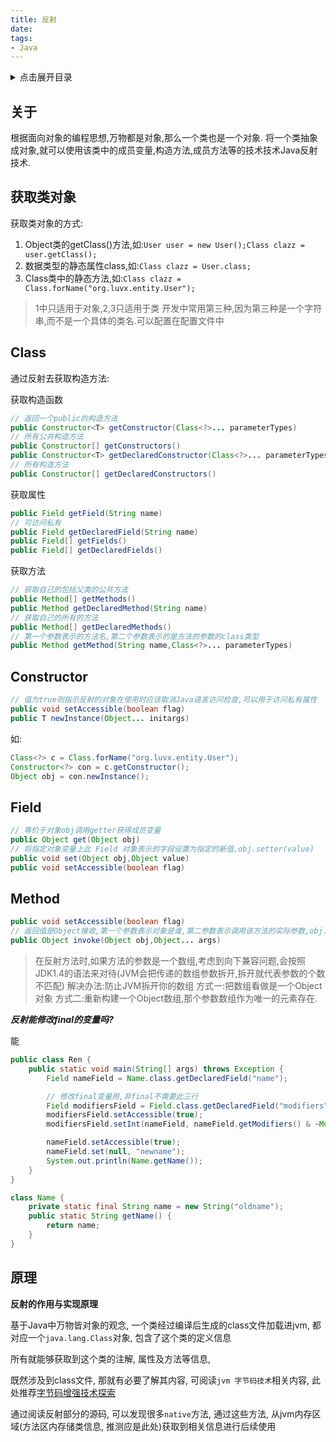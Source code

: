 ```yaml
---
title: 反射
date:
tags:
- Java
---
```

<details>
<summary>点击展开目录</summary>
<!-- TOC -->

- [关于](#关于)
- [获取类对象](#获取类对象)
- [Class](#class)
- [Constructor](#constructor)
- [Field](#field)
- [Method](#method)
- [原理](#原理)

<!-- /TOC -->
</details>

## 关于

根据面向对象的编程思想,万物都是对象,那么一个类也是一个对象.
将一个类抽象成对象,就可以使用该类中的成员变量,构造方法,成员方法等的技术技术Java反射技术.

## 获取类对象

获取类对象的方式:

1. Object类的getClass()方法,如:`User user = new User();Class clazz = user.getClass();`
2. 数据类型的静态属性class,如:`Class clazz = User.class;`
3. Class类中的静态方法,如:`Class clazz = Class.forName("org.luvx.entity.User");`

> 1中只适用于对象,2,3只适用于类
> 开发中常用第三种,因为第三种是一个字符串,而不是一个具体的类名.可以配置在配置文件中

## Class

通过反射去获取构造方法:

获取构造函数

```Java
// 返回一个public的构造方法
public Constructor<T> getConstructor(Class<?>... parameterTypes)
// 所有公共构造方法
public Constructor[] getConstructors()
public Constructor<T> getDeclaredConstructor(Class<?>... parameterTypes)
// 所有构造方法
public Constructor[] getDeclaredConstructors()
```

获取属性

```Java
public Field getField(String name)
// 可访问私有
public Field getDeclaredField(String name)
public Field[] getFields()
public Field[] getDeclaredFields()
```

获取方法

```Java
// 获取自己的包括父类的公共方法
public Method[] getMethods()
public Method getDeclaredMethod(String name)
// 获取自己的所有的方法
public Method[] getDeclaredMethods()
// 第一个参数表示的方法名,第二个参数表示的是方法的参数的class类型
public Method getMethod(String name,Class<?>... parameterTypes)
```

## Constructor

```Java
// 值为true则指示反射的对象在使用时应该取消Java语言访问检查,可以用于访问私有属性
public void setAccessible(boolean flag)
public T newInstance(Object... initargs)
```
如:
```Java
Class<?> c = Class.forName("org.luvx.entity.User");
Constructor<?> con = c.getConstructor();
Object obj = con.newInstance();
```

## Field

```Java
// 等价于对象obj调用getter获得成员变量
public Object get(Object obj)
// 将指定对象变量上此 Field 对象表示的字段设置为指定的新值,obj.setter(value)
public void set(Object obj,Object value)
public void setAccessible(boolean flag)
```

## Method

```Java
public void setAccessible(boolean flag)
// 返回值是Object接收,第一个参数表示对象是谁,第二参数表示调用该方法的实际参数,obj.xx(args)
public Object invoke(Object obj,Object... args)
```

> 在反射方法时,如果方法的参数是一个数组,考虑到向下兼容问题,会按照JDK1.4的语法来对待(JVM会把传递的数组参数拆开,拆开就代表参数的个数不匹配)
> 解决办法:防止JVM拆开你的数组
> 方式一:把数组看做是一个Object对象
> 方式二:重新构建一个Object数组,那个参数数组作为唯一的元素存在.


***反射能修改final的变量吗?***

能

```Java
public class Ren {
    public static void main(String[] args) throws Exception {
        Field nameField = Name.class.getDeclaredField("name");

        // 修改final变量用,非final不需要此三行
        Field modifiersField = Field.class.getDeclaredField("modifiers");
        modifiersField.setAccessible(true);
        modifiersField.setInt(nameField, nameField.getModifiers() & ~Modifier.FINAL);

        nameField.setAccessible(true);
        nameField.set(null, "newname");
        System.out.println(Name.getName());
    }
}

class Name {
    private static final String name = new String("oldname");
    public static String getName() {
        return name;
    }
}
```

## 原理

**反射的作用与实现原理**

基于Java中万物皆对象的观念, 一个类经过编译后生成的class文件加载进jvm, 都对应一个`java.lang.Class`对象, 包含了这个类的定义信息

所有就能够获取到这个类的注解, 属性及方法等信息,

既然涉及到class文件, 那就有必要了解其内容, 可阅读`jvm 字节码技术`相关内容, 此处推荐[字节码增强技术探索](https://tech.meituan.com/2019/09/05/java-bytecode-enhancement.html)

通过阅读反射部分的源码, 可以发现很多`native`方法, 通过这些方法, 从jvm内存区域(方法区内存储类信息, 推测应是此处)获取到相关信息进行后续使用
